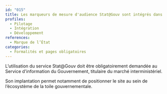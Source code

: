 ```yaml
---
id: "015"
title: Les marqueurs de mesure d'audience Stat@Gouv sont intégrés dans toutes les pages.
profiles:
  - Pilotage
  - Intégration
  - Développement
references:
  - Marque de l’État
categories:
  - Formalités et pages obligatoires
---
```


L’utilisation du service Stat@Gouv doit être obligatoirement demandée au Service d'information du Gouvernement, titulaire du marché interministériel.

Son implantation permet notamment de positionner le site au sein de l’écosystème de la toile gouvernementale.

